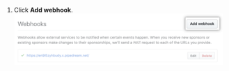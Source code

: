 1. Click **Add webhook**. ![Add webhook button in the Webhooks sidebar](/assets/images/help/sponsors/add-webhook-sponsors-button.png)
